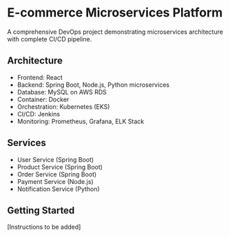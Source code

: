 # E-commerce Microservices Platform

A comprehensive DevOps project demonstrating microservices architecture with complete CI/CD pipeline.

## Architecture
- Frontend: React
- Backend: Spring Boot, Node.js, Python microservices
- Database: MySQL on AWS RDS
- Container: Docker
- Orchestration: Kubernetes (EKS)
- CI/CD: Jenkins
- Monitoring: Prometheus, Grafana, ELK Stack

## Services
- User Service (Spring Boot)
- Product Service (Spring Boot)
- Order Service (Spring Boot)
- Payment Service (Node.js)
- Notification Service (Python)

## Getting Started
[Instructions to be added]
